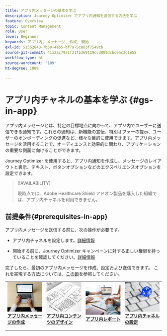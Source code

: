 ```yaml
---
title: アプリ内メッセージの基本を学ぶ
description: Journey Optimizer でアプリ内通知を送信する方法を学ぶ
feature: Overview
topic: Content Management
role: User
level: Beginner
keywords: アプリ内, メッセージ, 作成, 開始
exl-id: 51562843-7b50-4eb5-bf79-5ce03f7549cb
source-git-commit: 4112ac79a1f21fb369119ccd801dcbceac3c1e58
workflow-type: ht
source-wordcount: '189'
ht-degree: 100%

---
```


# アプリ内チャネルの基本を学ぶ {#gs-in-app}

アプリ内メッセージとは、特定の目標地点に向かって、アプリ内でユーザーに送信できる通知です。これらの通知は、新機能の宣伝、特別オファーの提示、ユーザーのオンボーディングの促進など、様々な目的に使用できます。アプリ内メッセージを活用することで、オーディエンスと効果的に関わり、アプリケーションの重要な側面に向けることができます。

Journey Optimizer を使用すると、アプリ内通知を作成し、メッセージのレイアウトと表示、テキスト、ボタンオプションなどのエクスペリエンスオプションを設定できます。

>[!AVAILABILITY]
>
>現時点では、Adobe Healthcare Shield アドオン製品を購入した組織では、アプリ内チャネルを利用できません。
>

## 前提条件{#prerequisites-in-app}

アプリ内メッセージを送信する前に、次の操作が必要です。

* アプリ内チャネルを設定します。[詳細情報](inapp-configuration.md)

* 開始する前に、Journey Optimizer キャンペーンに対する正しい権限を持っていることを確認してください。[詳細情報](../campaigns/get-started-with-campaigns.md#campaign-prerequisites)

完了したら、最初のアプリ内メッセージを作成、設定および送信できます。 これを実現する方法については、[この節](create-in-app.md)を参照してください。

<table style="table-layout:fixed"><tr style="border: 0;">
<td>
<a href="create-in-app.md">
<img alt="リード" src="../assets/do-not-localize/inapp-create.jpeg">
</a>
<div><a href="create-in-app.md"><strong>アプリ内メッセージの作成</strong>
</div>
<p>
</td>
<td>
<a href="design-in-app.md">
<img alt="低頻度" src="../assets/do-not-localize/inapp-design.jpg">
</a>
<div>
<a href="design-in-app.md"><strong>アプリ内コンテンツのデザイン</strong></a>
</div>
<p></td>
<td>
<a href="../reports/campaign-global-report.md#inapp-global">
<img alt="検証" src="../assets/do-not-localize/inapp-report.jpg">
</a>
<div>
<a href="../reports/campaign-global-report.md#inapp-global"><strong>アプリ内レポート</strong></a>
</div>
<p>
</td>
<td>
<a href="inapp-configuration.md">
<img alt="検証" src="../assets/do-not-localize/inapp-config.jpg">
</a>
<div>
<a href="inapp-configuration.md"><strong>アプリ内チャネルの設定</strong></a>
</div>
<p>
</td>
</tr></table>

